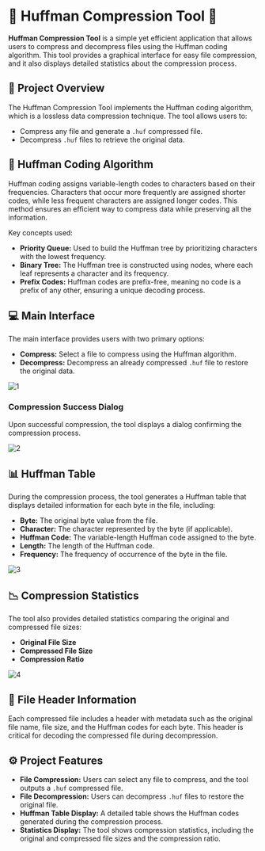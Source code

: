# 🌟 Huffman Compression Tool 🌟

**Huffman Compression Tool** is a simple yet efficient application that allows users to compress and decompress files using the Huffman coding algorithm. This tool provides a graphical interface for easy file compression, and it also displays detailed statistics about the compression process.

## 📝 Project Overview

The Huffman Compression Tool implements the Huffman coding algorithm, which is a lossless data compression technique. The tool allows users to:

- Compress any file and generate a `.huf` compressed file.
- Decompress `.huf` files to retrieve the original data.

## 🔧 Huffman Coding Algorithm

Huffman coding assigns variable-length codes to characters based on their frequencies. Characters that occur more frequently are assigned shorter codes, while less frequent characters are assigned longer codes. This method ensures an efficient way to compress data while preserving all the information.

Key concepts used:

- **Priority Queue:** Used to build the Huffman tree by prioritizing characters with the lowest frequency.
- **Binary Tree:** The Huffman tree is constructed using nodes, where each leaf represents a character and its frequency.
- **Prefix Codes:** Huffman codes are prefix-free, meaning no code is a prefix of any other, ensuring a unique decoding process.

## 💻 Main Interface

The main interface provides users with two primary options:

- **Compress:** Select a file to compress using the Huffman algorithm.
- **Decompress:** Decompress an already compressed `.huf` file to restore the original data.

![1](https://github.com/user-attachments/assets/ec496169-d48f-4793-a7cd-73e8928550d2)

### Compression Success Dialog

Upon successful compression, the tool displays a dialog confirming the compression process.

![2](https://github.com/user-attachments/assets/b80d120a-f11f-4072-8cd9-1e62b6fff9ae)

## 📊 Huffman Table

During the compression process, the tool generates a Huffman table that displays detailed information for each byte in the file, including:

- **Byte:** The original byte value from the file.
- **Character:** The character represented by the byte (if applicable).
- **Huffman Code:** The variable-length Huffman code assigned to the byte.
- **Length:** The length of the Huffman code.
- **Frequency:** The frequency of occurrence of the byte in the file.

![3](https://github.com/user-attachments/assets/cf8d4426-d8b2-4178-95e0-bdbe930300ce)

## 📉 Compression Statistics

The tool also provides detailed statistics comparing the original and compressed file sizes:

- **Original File Size**
- **Compressed File Size**
- **Compression Ratio**

![4](https://github.com/user-attachments/assets/d8a8a95c-0e0d-473d-86bb-cb223a93c066)

## 📄 File Header Information

Each compressed file includes a header with metadata such as the original file name, file size, and the Huffman codes for each byte.
This header is critical for decoding the compressed file during decompression.

## ⚙️ Project Features

- **File Compression:** Users can select any file to compress, and the tool outputs a `.huf` compressed file.
- **File Decompression:** Users can decompress `.huf` files to restore the original file.
- **Huffman Table Display:** A detailed table shows the Huffman codes generated during the compression process.
- **Statistics Display:** The tool shows compression statistics, including the original and compressed file sizes and the compression ratio.


